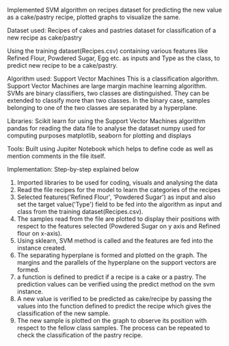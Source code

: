Implemented SVM algorithm on recipes dataset for predicting the new value as a cake/pastry recipe, plotted graphs to visualize the same.

Dataset used: Recipes of cakes and pastries dataset for classification of a new recipe as cake/pastry

Using the training dataset(Recipes.csv) containing various features like Refined Flour, Powdered Sugar, Egg etc. as inputs and Type as the class, to predict new recipe to be a cake/pastry.

Algorithm used: Support Vector Machines
This is a classification algorithm. Support Vector Machines are large margin machine learning algorithm. SVMs are binary classifiers, two classes are distinguished. They can be extended to classify more than two classes. In the binary case, samples belonging to one of the two classes are separated by a hyperplane.

Libraries:
Scikit learn for using the Support Vector Machines algorithm 
pandas for reading the data file to analyse the dataset
numpy used for computing purposes
matplotlib, seaborn for plotting and displays

Tools: Built using Jupiter Notebook which helps to define code as well as mention comments in the file itself.

Implementation: Step-by-step explained below
1.	Imported libraries to be used for coding, visuals and analysing the data
2.	Read the file recipes for the model to learn the categories of the recipes
3.	Selected features('Refined Flour', 'Powdered Sugar') as input and also set the target value('Type') field to be fed into the algorithm as input and class from the training dataset(Recipes.csv).
4.	The samples read from the file are plotted to display their positions with respect to the features selected (Powdered Sugar on y axis and Refined flour on x-axis).
5.	Using sklearn, SVM method is called and the features are fed into the instance created.
6.	The separating hyperplane is formed and plotted on the graph. The margins and the parallels of the hyperplane on the support vectors are formed.
7.	a function is defined to predict if a recipe is a cake or a pastry. The prediction values can be verified using the predict method on the svm instance.
8.	A new value is verified to be predicted as cake/recipe by passing the values into the function defined to predict the recipe which gives the classification of the new sample.
9.	The new sample is plotted on the graph to observe its position with respect to the fellow class samples. The process can be repeated to check the classification of the pastry recipe.
